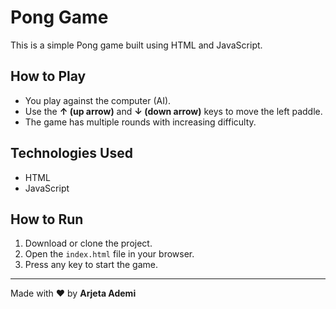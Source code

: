 # Pong Game

This is a simple Pong game built using HTML and JavaScript.

## How to Play

- You play against the computer (AI).
- Use the **↑ (up arrow)** and **↓ (down arrow)** keys to move the left paddle.
- The game has multiple rounds with increasing difficulty.

## Technologies Used

- HTML   
- JavaScript 
## How to Run

1. Download or clone the project.
2. Open the `index.html` file in your browser.
3. Press any key to start the game.

---

Made with ❤️ by **Arjeta Ademi**

